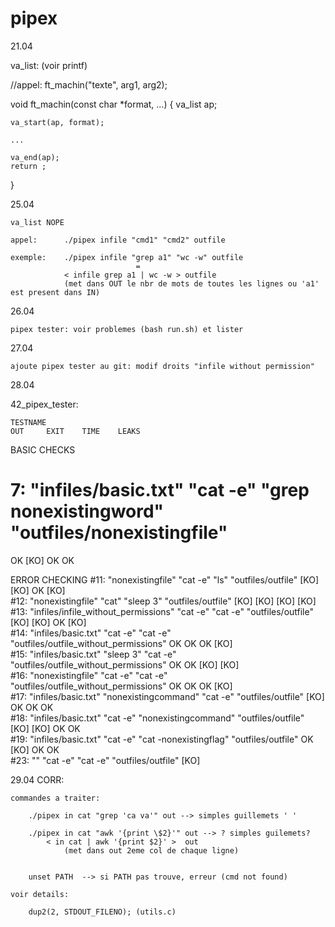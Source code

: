 # pipex

21.04		

va_list: (voir printf)

//appel: ft_machin("texte", arg1, arg2);

void	ft_machin(const char *format, ...)
{
	va_list	ap;

	va_start(ap, format);

	...

	va_end(ap);
	return ;
}

25.04

	va_list NOPE

	appel: 		./pipex infile "cmd1" "cmd2" outfile

	exemple:	./pipex infile "grep a1" "wc -w" outfile
								=
				< infile grep a1 | wc -w > outfile 
				(met dans OUT le nbr de mots de toutes les lignes ou 'a1' est present dans IN)

26.04

	pipex tester: voir problemes (bash run.sh) et lister

27.04

	ajoute pipex tester au git: modif droits "infile without permission"

28.04

42_pipex_tester:

	TESTNAME
    OUT     EXIT    TIME    LEAKS   

BASIC CHECKS
# 7: "infiles/basic.txt" "cat -e" "grep nonexistingword" "outfiles/nonexistingfile"  
   OK     [KO]     OK      OK

ERROR CHECKING
#11: "nonexistingfile" "cat -e" "ls" "outfiles/outfile"
    [KO]    [KO]     OK     [KO]    
#12: "nonexistingfile" "cat" "sleep 3" "outfiles/outfile" 
    [KO]    [KO]    [KO]    [KO]    
#13: "infiles/infile_without_permissions" "cat -e" "cat -e" "outfiles/outfile"
    [KO]    [KO]     OK     [KO]    
#14: "infiles/basic.txt" "cat -e" "cat -e" "outfiles/outfile_without_permissions" 
     OK      OK      OK     [KO]    
#15: "infiles/basic.txt" "sleep 3" "cat -e" "outfiles/outfile_without_permissions"
     OK      OK     [KO]    [KO]    
#16: "nonexistingfile" "cat -e" "cat -e" "outfiles/outfile_without_permissions"
     OK      OK      OK     [KO]    
#17: "infiles/basic.txt" "nonexistingcommand" "cat -e" "outfiles/outfile"
    [KO]     OK      OK      OK     
#18: "infiles/basic.txt" "cat -e" "nonexistingcommand" "outfiles/outfile"
    [KO]    [KO]     OK      OK    
#19: "infiles/basic.txt" "cat -e" "cat -nonexistingflag" "outfiles/outfile"
     OK     [KO]     OK      OK    
#23: "" "cat -e" "cat -e" "outfiles/outfile"
                            [KO]    




29.04	CORR:

	commandes a traiter:

		./pipex in cat "grep 'ca va'" out --> simples guillemets ' '
		
		./pipex in cat "awk '{print \$2}'" out --> ? simples guilemets?
			< in cat | awk '{print $2}' >  out
				(met dans out 2eme col de chaque ligne)

		
		unset PATH	--> si PATH pas trouve, erreur (cmd not found)

	voir details: 

		dup2(2, STDOUT_FILENO); (utils.c)